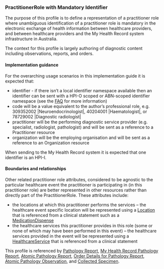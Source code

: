### PractitionerRole with Mandatory Identifier
The purpose of this profile is to define a representation of a practitioner role where unambiguous identification of a practitioner role is mandatory in the electronic exchange of health information between healthcare providers, and between healthcare providers and the My Health Record system infrastructure in Australia.

The context for this profile is largely authoring of diagnostic content including observations, reports, and orders.

#### Implementation guidance
For the overarching usage scenarios in this implementation guide it is expected that:
<ul>
<li>identifier - if there isn’t a local identifier namespace available then an identifier can be sent with a HPI-O scoped or ABN-scoped identifier namespace (see the <a href="https://github.com/AuDigitalHealth/ci-fhir-r4/wiki/Frequently-Asked-Questions">FAQ</a> for more information)</li>
<li>code will be a value equivalent to the author’s professional role, e.g. 309352002 |Neuroendocrinologist|, 40204001 |Haematologist|, or 78729002 |Diagnostic radiologist|</li>
<li>practitioner will be the performing diagnostic service provider (e.g. specialist, radiologist, pathologist) and will be sent as a reference to a Practitioner resource</li>
<li>organization will be the employing organisation and will be sent as a reference to an Organization resource</li>
</ul>
When sending to the My Health Record system it is expected that one identifier is an HPI-I.

#### Boundaries and relationships
Other related practitioner role attributes, considered to be agnostic to the particular healthcare event the practitioner is participating in (in this practitioner role) are better represented in other resources rather than directly part of the PractitionerRole. These attributes include:

* the locations at which this practitioner performs the services – the healthcare event specific location will be represented using a [Location](https://www.hl7.org/fhir/location.html) that is referenced from a clinical statement such as a [MedicationDispense](http://hl7.org/fhir/R4/medicationdispense.html)
* the healthcare services this practitioner provides in this role (some or none of which may have been performed in this event) – the healthcare services provided in the event will be represented using a [HealthcareService](https://www.hl7.org/fhir/healthcareservice.html) that is referenced from a clinical statement

This profile is referenced by [Pathology Report](StructureDefinition-composition-pathreport-1.html), [My Health Record Pathology Report](StructureDefinition-diagnosticreport-path-mhr-1.html), [Atomic Pathology Report](StructureDefinition-diagnosticreport-path-atomic-1.html), [Order Details for Pathology Report](StructureDefinition-servicerequest-path-report-1.html), [Atomic Pathology Observation](StructureDefinition-observation-path-atomic-1.html), and [Collected Specimen](StructureDefinition-specimen-collect-1.html).